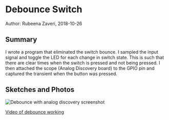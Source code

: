 #  Debounce Switch

Author: Rubeena Zaveri, 2018-10-26

## Summary

I wrote a program that eliminated the switch bounce. I sampled the input signal and toggle the LED for each change in switch state. This is such that there are clear times when the switch is pressed and not being pressed. I then attached the scope (Analog Discovery board) to the GPIO pin and captured the transient when the button was pressed.



## Sketches and Photos

![Debounce with analog discovery screenshot ](https://i.imgur.com/q16HEMA.png)


[Video of debounce working ](https://drive.google.com/file/d/1TJpoBxrvwrJQ_0kLJwjs8YVC6q24CERL/view?usp=sharing)

